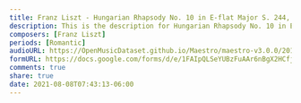 ```yaml
---
title: Franz Liszt - Hungarian Rhapsody No. 10 in E-flat Major S. 244, 10 (1)
description: This is the description for Hungarian Rhapsody No. 10 in E-flat Major S. 244, 10 by Franz Liszt
composers: [Franz Liszt]
periods: [Romantic]
audioURL: https://OpenMusicDataset.github.io/Maestro/maestro-v3.0.0/2015/MIDI-Unprocessed_R1_D2-21-22_mid--AUDIO-from_mp3_22_R1_2015_wav--5.midi
formURL: https://docs.google.com/forms/d/e/1FAIpQLSeYUBzFuAAr6nBgX2HCfjs_Vyyk4XWMTZbtvumSSKZsVF4LhQ/viewform
comments: true
share: true
date: 2021-08-08T07:43:13-06:00
---
```

